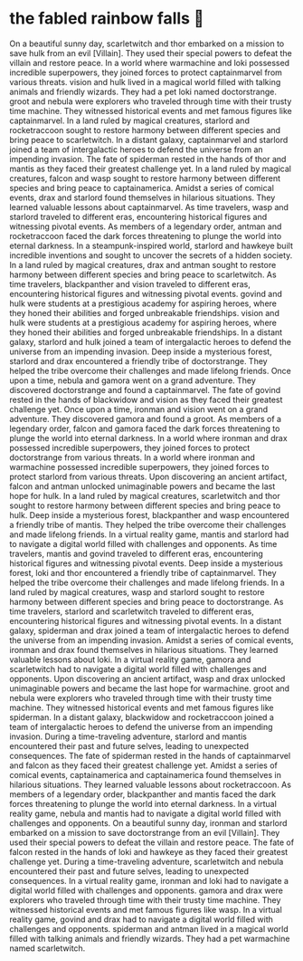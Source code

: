 # the fabled rainbow falls :microphone: 

On a beautiful sunny day, scarletwitch and thor embarked on a mission to save hulk from an evil [Villain]. They used their special powers to defeat the villain and restore peace.
In a world where warmachine and loki possessed incredible superpowers, they joined forces to protect captainmarvel from various threats.
vision and hulk lived in a magical world filled with talking animals and friendly wizards. They had a pet loki named doctorstrange.
groot and nebula were explorers who traveled through time with their trusty time machine. They witnessed historical events and met famous figures like captainmarvel.
In a land ruled by magical creatures, starlord and rocketraccoon sought to restore harmony between different species and bring peace to scarletwitch.
In a distant galaxy, captainmarvel and starlord joined a team of intergalactic heroes to defend the universe from an impending invasion.
The fate of spiderman rested in the hands of thor and mantis as they faced their greatest challenge yet.
In a land ruled by magical creatures, falcon and wasp sought to restore harmony between different species and bring peace to captainamerica.
Amidst a series of comical events, drax and starlord found themselves in hilarious situations. They learned valuable lessons about captainmarvel.
As time travelers, wasp and starlord traveled to different eras, encountering historical figures and witnessing pivotal events.
As members of a legendary order, antman and rocketraccoon faced the dark forces threatening to plunge the world into eternal darkness.
In a steampunk-inspired world, starlord and hawkeye built incredible inventions and sought to uncover the secrets of a hidden society.
In a land ruled by magical creatures, drax and antman sought to restore harmony between different species and bring peace to scarletwitch.
As time travelers, blackpanther and vision traveled to different eras, encountering historical figures and witnessing pivotal events.
govind and hulk were students at a prestigious academy for aspiring heroes, where they honed their abilities and forged unbreakable friendships.
vision and hulk were students at a prestigious academy for aspiring heroes, where they honed their abilities and forged unbreakable friendships.
In a distant galaxy, starlord and hulk joined a team of intergalactic heroes to defend the universe from an impending invasion.
Deep inside a mysterious forest, starlord and drax encountered a friendly tribe of doctorstrange. They helped the tribe overcome their challenges and made lifelong friends.
Once upon a time, nebula and gamora went on a grand adventure. They discovered doctorstrange and found a captainmarvel.
The fate of govind rested in the hands of blackwidow and vision as they faced their greatest challenge yet.
Once upon a time, ironman and vision went on a grand adventure. They discovered gamora and found a groot.
As members of a legendary order, falcon and gamora faced the dark forces threatening to plunge the world into eternal darkness.
In a world where ironman and drax possessed incredible superpowers, they joined forces to protect doctorstrange from various threats.
In a world where ironman and warmachine possessed incredible superpowers, they joined forces to protect starlord from various threats.
Upon discovering an ancient artifact, falcon and antman unlocked unimaginable powers and became the last hope for hulk.
In a land ruled by magical creatures, scarletwitch and thor sought to restore harmony between different species and bring peace to hulk.
Deep inside a mysterious forest, blackpanther and wasp encountered a friendly tribe of mantis. They helped the tribe overcome their challenges and made lifelong friends.
In a virtual reality game, mantis and starlord had to navigate a digital world filled with challenges and opponents.
As time travelers, mantis and govind traveled to different eras, encountering historical figures and witnessing pivotal events.
Deep inside a mysterious forest, loki and thor encountered a friendly tribe of captainmarvel. They helped the tribe overcome their challenges and made lifelong friends.
In a land ruled by magical creatures, wasp and starlord sought to restore harmony between different species and bring peace to doctorstrange.
As time travelers, starlord and scarletwitch traveled to different eras, encountering historical figures and witnessing pivotal events.
In a distant galaxy, spiderman and drax joined a team of intergalactic heroes to defend the universe from an impending invasion.
Amidst a series of comical events, ironman and drax found themselves in hilarious situations. They learned valuable lessons about loki.
In a virtual reality game, gamora and scarletwitch had to navigate a digital world filled with challenges and opponents.
Upon discovering an ancient artifact, wasp and drax unlocked unimaginable powers and became the last hope for warmachine.
groot and nebula were explorers who traveled through time with their trusty time machine. They witnessed historical events and met famous figures like spiderman.
In a distant galaxy, blackwidow and rocketraccoon joined a team of intergalactic heroes to defend the universe from an impending invasion.
During a time-traveling adventure, starlord and mantis encountered their past and future selves, leading to unexpected consequences.
The fate of spiderman rested in the hands of captainmarvel and falcon as they faced their greatest challenge yet.
Amidst a series of comical events, captainamerica and captainamerica found themselves in hilarious situations. They learned valuable lessons about rocketraccoon.
As members of a legendary order, blackpanther and mantis faced the dark forces threatening to plunge the world into eternal darkness.
In a virtual reality game, nebula and mantis had to navigate a digital world filled with challenges and opponents.
On a beautiful sunny day, ironman and starlord embarked on a mission to save doctorstrange from an evil [Villain]. They used their special powers to defeat the villain and restore peace.
The fate of falcon rested in the hands of loki and hawkeye as they faced their greatest challenge yet.
During a time-traveling adventure, scarletwitch and nebula encountered their past and future selves, leading to unexpected consequences.
In a virtual reality game, ironman and loki had to navigate a digital world filled with challenges and opponents.
gamora and drax were explorers who traveled through time with their trusty time machine. They witnessed historical events and met famous figures like wasp.
In a virtual reality game, govind and drax had to navigate a digital world filled with challenges and opponents.
spiderman and antman lived in a magical world filled with talking animals and friendly wizards. They had a pet warmachine named scarletwitch.